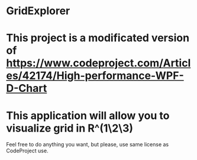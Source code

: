 # GridExplorer

# This project is a modificated version of https://www.codeproject.com/Articles/42174/High-performance-WPF-D-Chart

# This application will allow you to visualize grid in R^(1\2\3)

Feel free to do anything you want, but please, use same license as CodeProject use.
